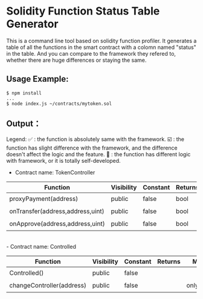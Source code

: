 # Solidity Function Status Table Generator

This is a command line tool based on solidity function profiler. It generates a table of all the functions in the smart contract with a colomn named "status" in the table. And you can compare to the framework they refered to, whether there are huge differences or staying the same.

## Usage Example:

```
$ npm install
...
$ node index.js ~/contracts/mytoken.sol
```
## Output：
Legend:
:white_check_mark: : the function is absolutely same with the framework.
:ballot_box_with_check: : the function has slight difference with the framework, and the difference doesn't affect the logic and the feature.
:small_red_triangle: : the function has different logic with framework, or it is totally self-developed.
 <br>
- Contract name: TokenController

|             Function             | Visibility | Constant | Returns | Modifiers |                             Status                             |
|----------------------------------|------------|----------|---------|-----------|----------------------------------------------------------------|
| proxyPayment(address)            | public     | false    | bool    | payable   | :white_check_mark::ballot_box_with_check::small_red_triangle:  |
| onTransfer(address,address,uint) | public     | false    | bool    |           | :white_check_mark::ballot_box_with_check::small_red_triangle:  |
| onApprove(address,address,uint)  | public     | false    | bool    |           | :white_check_mark::ballot_box_with_check::small_red_triangle:  |
 <br>
- Contract name: Controlled

|         Function          | Visibility | Constant | Returns |   Modifiers    |                             Status                             |
|---------------------------|------------|----------|---------|----------------|----------------------------------------------------------------|
| Controlled()              | public     | false    |         |                | :white_check_mark::ballot_box_with_check::small_red_triangle:  |
| changeController(address) | public     | false    |         | onlyController | :white_check_mark::ballot_box_with_check::small_red_triangle:  |
 <br>